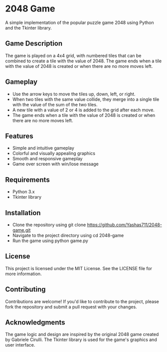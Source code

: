 # 2048 Game
A simple implementation of the popular puzzle game 2048 using Python and the Tkinter library.

## Game Description
The game is played on a 4x4 grid, with numbered tiles that can be combined to create a tile with the value of 2048. The game ends when a tile with the value of 2048 is created or when there are no more moves left.

## Gameplay
- Use the arrow keys to move the tiles up, down, left, or right.
- When two tiles with the same value collide, they merge into a single tile with the value of the sum of the two tiles.
- A new tile with a value of 2 or 4 is added to the grid after each move.
- The game ends when a tile with the value of 2048 is created or when there are no more moves left.
## Features
- Simple and intuitive gameplay
- Colorful and visually appealing graphics
- Smooth and responsive gameplay
- Game over screen with win/lose message
## Requirements
- Python 3.x
- Tkinter library
## Installation
- Clone the repository using git clone https://github.com/Yashas711/2048-game.git
- Navigate to the project directory using cd 2048-game
- Run the game using python game.py
## License
This project is licensed under the MIT License. See the LICENSE file for more information.

## Contributing
Contributions are welcome! If you'd like to contribute to the project, please fork the repository and submit a pull request with your changes.

## Acknowledgments
The game logic and design are inspired by the original 2048 game created by Gabriele Cirulli.
The Tkinter library is used for the game's graphics and user interface.

